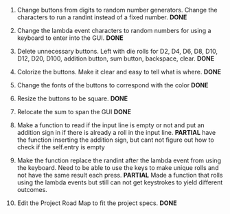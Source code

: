 1. Change buttons from digits to random number generators. Change the characters to run a randint instead of a fixed number. **DONE**

2. Change the lambda event characters to random numbers for using a keyboard to enter into the GUI. **DONE**

3. Delete unnecessary buttons. Left with die rolls for D2, D4, D6, D8, D10, D12, D20, D100, addition button, sum button, backspace, clear. **DONE**

4. Colorize the buttons. Make it clear and easy to tell what is where. **DONE**

5. Change the fonts of the buttons to correspond with the color **DONE**

6. Resize the buttons to be square. **DONE**

7. Relocate the sum to span the GUI **DONE**

8. Make a function to read if the input line is empty or not and put an addition sign in if there is already a roll in the input line. **PARTIAL** have the function inserting the addition sign, but cant not figure out how to check if the self.entry is empty

9. Make the function replace the randint after the lambda event from using the keyboard. Need to be able to use the keys to make unique rolls and not have the same result each press. **PARTIAL** Made a function that rolls using the lambda events but still can not get keystrokes to yield different outcomes.

10. Edit the Project Road Map to fit the project specs. **DONE**



